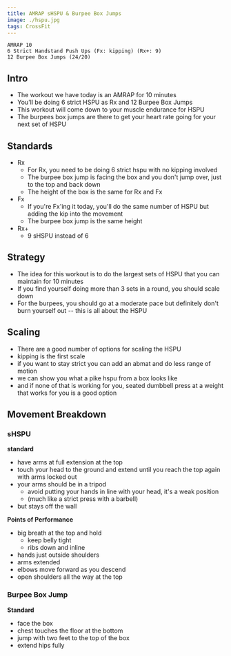 ```yaml
---
title: AMRAP sHSPU & Burpee Box Jumps
image: ./hspu.jpg
tags: CrossFit
---
```


```
AMRAP 10
6 Strict Handstand Push Ups (Fx: kipping) (Rx+: 9)
12 Burpee Box Jumps (24/20)
```

## Intro
- The workout we have today is an AMRAP for 10 minutes
- You'll be doing 6 strict HSPU as Rx and 12 Burpee Box Jumps
- This workout will come down to your muscle endurance for HSPU
- The burpees box jumps are there to get your heart rate going for your next set of HSPU

## Standards
- Rx
  - For Rx, you need to be doing 6 strict hspu with no kipping involved
  - The burpee box jump is facing the box and you don't jump over, just to the top and back down
  - The height of the box is the same for Rx and Fx
- Fx
  - If you're Fx'ing it today, you'll do the same number of HSPU but adding the kip into the movement
  - The burpee box jump is the same height
- Rx+
  - 9 sHSPU instead of 6

## Strategy
- The idea for this workout is to do the largest sets of HSPU that you can maintain for 10 minutes
- If you find yourself doing more than 3 sets in a round, you should scale down
- For the burpees, you should go at a moderate pace but definitely don't burn yourself out -- this is all about the HSPU

## Scaling
- There are a good number of options for scaling the HSPU
- kipping is the first scale
- if you want to stay strict you can add an abmat and do less range of motion
- we can show you what a pike hspu from a box looks like
- and if none of that is working for you, seated dumbbell press at a weight that works for you is a good option

## Movement Breakdown

### sHSPU
**standard**
- have arms at full extension at the top
- touch your head to the ground and extend until you reach the top again with arms locked out
- your arms should be in a tripod
  - avoid putting your hands in line with your head, it's a weak position
  - (much like a strict press with a barbell)
- but stays off the wall

**Points of Performance**
- big breath at the top and hold
  - keep belly tight
  - ribs down and inline
- hands just outside shoulders
- arms extended
- elbows move forward as you descend
- open shoulders all the way at the top

### Burpee Box Jump
**Standard**
- face the box
- chest touches the floor at the bottom
- jump with two feet to the top of the box
- extend hips fully